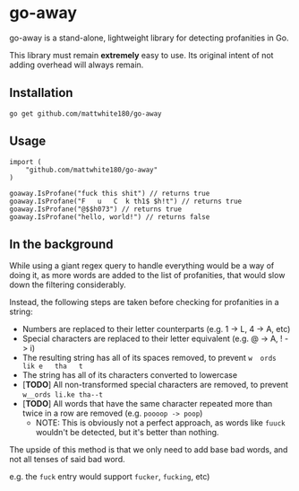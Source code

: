 # go-away

go-away is a stand-alone, lightweight library for detecting profanities in Go.

This library must remain **extremely** easy to use. Its original intent of not adding overhead will always remain.

## Installation

```
go get github.com/mattwhite180/go-away
```

## Usage

```golang
import (
	"github.com/mattwhite180/go-away"
)

goaway.IsProfane("fuck this shit") // returns true
goaway.IsProfane("F   u   C  k th1$ $h!t") // returns true
goaway.IsProfane("@$$h073") // returns true
goaway.IsProfane("hello, world!") // returns false
```

## In the background

While using a giant regex query to handle everything would be a way of doing it, as more words 
are added to the list of profanities, that would slow down the filtering considerably.

Instead, the following steps are taken before checking for profanities in a string:

- Numbers are replaced to their letter counterparts (e.g. 1 -> L, 4 -> A, etc)
- Special characters are replaced to their letter equivalent (e.g. @ -> A, ! -> i)
- The resulting string has all of its spaces removed, to prevent `w  ords  lik e   tha   t`
- The string has all of its characters converted to lowercase
- [**TODO**] All non-transformed special characters are removed, to prevent `w__ords li.ke tha--t`
- [**TODO**] All words that have the same character repeated more than twice in a row are removed (e.g. `poooop -> poop`)
    - NOTE: This is obviously not a perfect approach, as words like `fuuck` wouldn't be detected, but it's better than nothing.
    

The upside of this method is that we only need to add base bad words, and not all tenses of said bad word.

e.g. the `fuck` entry would support `fucker`, `fucking`, etc)

